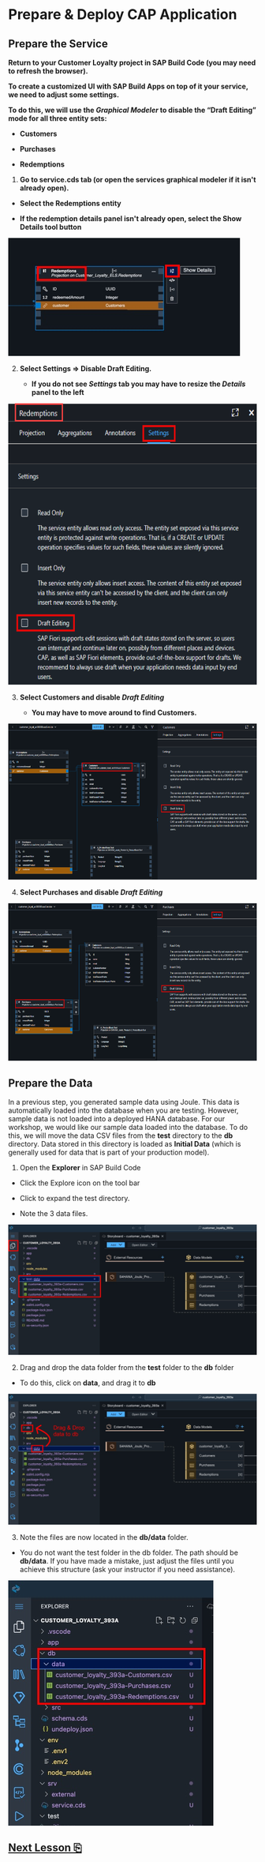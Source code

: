 # Prepare & Deploy CAP Application

## Prepare the Service

**Return to your Customer Loyalty project in SAP Build Code 
(you may need to refresh the browser).**

**To create a customized UI with SAP Build Apps on top of
it your service, we need to adjust some settings.**

**To do this, we will use the *Graphical Modeler* to disable the “Draft
Editing” mode for all three entity sets:**

- **Customers**

- **Purchases**

- **Redemptions**

1.  **Go to service.cds tab (or open the services graphical modeler if it isn't already open).**

- **Select the Redemptions entity** 

- **If the redemption details panel isn't already open, select the Show Details tool button**

<img src="images/image1.jpg" />

2.  **Select Settings =\> Disable Draft Editing.**

    - **If you do not see *Settings* tab you may have to resize the *Details* panel to the left**

<img src="images/image2.png"
style="width:6.5in;height:5.93403in" />

3.  **Select Customers and disable *Draft Editing***

    - **You may have to move around to find Customers.**

<img src="images/image3.png"
style="width:6.5in;height:3.29375in" />

4.  **Select Purchases and disable *Draft Editing***

<img src="images/image4.png"
style="width:6.5in;height:3.32708in" />

## Prepare the Data

In a previous step, you generated sample data using Joule. This data is automatically loaded into the database when you are testing. However, sample data is not loaded into a deployed HANA database. For our workshop, we would like our sample data loaded into the database. To do this, we will move the data CSV files from the **test** directory to the **db** directory. Data stored in this directory is loaded as **Initial Data** (which is generally used for data that is part of your production model).

1. Open the **Explorer** in SAP Build Code

- Click the Explore icon on the tool bar

- Click to expand the test directory. 

- Note the 3 data files.

<img src="images/image5.jpg" />

2. Drag and drop the data folder from the **test** folder to the **db** folder

- To do this, click on **data**, and drag it to **db**

<img src="images/image6.jpg" />

3. Note the files are now located in the **db/data** folder. 

- You do not want the test folder in the db folder. The path should be **db/data**. If you have made a mistake, just adjust the files until you achieve this structure (ask your instructor if you need assistance).

<img src="images/image7.jpg" />

## [Next Lesson ⎘](../ex2.1/)
